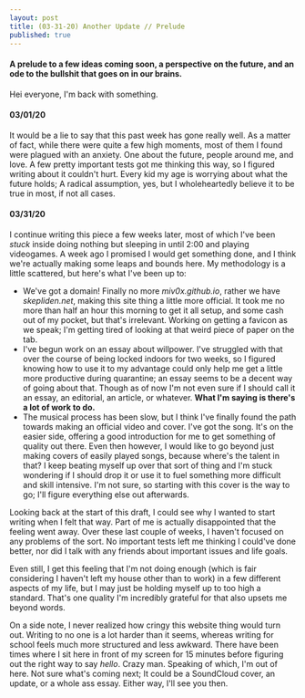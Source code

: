 ```yaml
---
layout: post
title: (03-31-20) Another Update // Prelude
published: true
---
```

#### A prelude to a few ideas coming soon, a perspective on the future, and an ode to the bullshit that goes on in our brains.

Hei everyone, I'm back with something.

#### 03/01/20

It would be a lie to say that this past week has gone really well. As a matter of fact, while there were quite a few high moments, most of them I found were plagued with an anxiety. One about the future, people around me, and love. A few pretty important tests got me thinking this way, so I figured writing about it couldn't hurt. Every kid my age is worrying about what the future holds; A radical assumption, yes, but I wholeheartedly believe it to be true in most, if not all cases.

#### 03/31/20

I continue writing this piece a few weeks later, most of which I've been _stuck_ inside doing nothing but sleeping in until 2:00 and playing videogames. A week ago I promised I would get something done, and I think we're actually making some leaps and bounds here. My methodology is a little scattered, but here's what I've been up to:

- We've got a domain! Finally no more _miv0x.github.io_, rather we have _skepliden.net_, making this site thing a little more official. It took me no more than half an hour this morning to get it all setup, and some cash out of my pocket, but that's irrelevant. Working on getting a favicon as we speak; I'm getting tired of looking at that weird piece of paper on the tab.
- I've begun work on an essay about willpower. I've struggled with that over the course of being locked indoors for two weeks, so I figured knowing how to use it to my advantage could only help me get a little more productive during quarantine; an essay seems to be a decent way of going about that. Though as of now I'm not even sure if I should call it an essay, an editorial, an article, or whatever. __What I'm saying is there's a lot of work to do.__
- The musical process has been slow, but I think I've finally found the path towards making an official video and cover. I've got the song. It's on the easier side, offering a good introduction for me to get something of quality out there. Even then however, I would like to go beyond just making covers of easily played songs, because where's the talent in that? I keep beating myself up over that sort of thing and I'm stuck wondering if I should drop it or use it to fuel something more difficult and skill intensive. I'm not sure, so starting with this cover is the way to go; I'll figure everything else out afterwards.

Looking back at the start of this draft, I could see why I wanted to start writing when I felt that way. Part of me is actually disappointed that the feeling went away. Over these last couple of weeks, I haven't focused on any problems of the sort. No important tests left me thinking I could've done better, nor did I talk with any friends about important issues and life goals.

Even still, I get this feeling that I'm not doing enough (which is fair considering I haven't left my house other than to work) in a few different aspects of my life, but I may just be holding myself up to too high a standard. That's one quality I'm incredibly grateful for that also upsets me beyond words.

On a side note, I never realized how cringy this website thing would turn out. Writing to no one is a lot harder than it seems, whereas writing for school feels much more structured and less awkward. There have been times where I sit here in front of my screen for 15 minutes before figuring out the right way to say _hello_. Crazy man. Speaking of which, I'm out of here. Not sure what's coming next; It could be a SoundCloud cover, an update, or a whole ass essay. Either way, I'll see you then.
